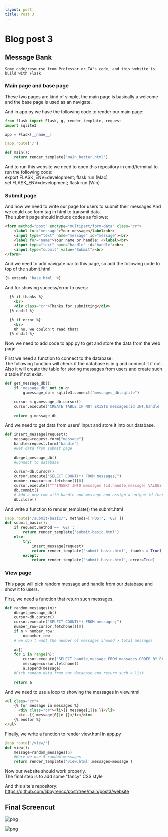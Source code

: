 ```yaml
---
layout: post
title: Post 3
---
```


# Blog post 3  
## Message Bank   
    Some code/resourse from Professor or TA's code, and this website is build with Flask

### Main page and base page  
These two pages are kind of simple, the main page is basically a welcome and the base page is used as an navigate.

And in app.py we have the following code to render our main page:


```python
from flask import Flask, g, render_template, request
import sqlite3

app = Flask(__name__)

@app.route('/')

def main():
    return render_template('main_better.html')
```

And to run this website we need to open this repository in cmd/terminal to run the following code:    
     export FLASK_ENV=development; flask run (Mac)    
     set FLASK_ENV=development; flask run (Win)

### Submit page    
And now we need to write our page for users to submit their messages.And we could use form tag in html to transmit data.   
The submit page should include codes as follows:


```html
<form method="post" enctype="multipart/form-data" class="cr">
    <label for="message">Your message</label><br>
    <input type="text" name="message" id="message"><br>
    <label for="name">Your name or handle: </label><br>
    <input type="text" name="handle" id="handle"><br>
    <input type="submit" value="Submit"><br>
</form>
```

And we need to add navigate bar to this page, so add the following code to top of the submit.html


```python
{% extends 'base.html' %}
```

And for showing success/error to users:


```html
  {% if thanks %}
    <br>
    <div class="cr">Thanks for submitting</div>
  {% endif %}

  {% if error %}
    <br>
    Oh no, we couldn't read that! 
  {% endif %}
```

Now we need to add code to app.py to get and store the data from the web page.  

   
   First we need a function to connect to the database:      
      The following function will check if the database is in g and connect it if not.  
      Also it will create the table for storing messages from users and create such a table if not exist.


```python
def get_message_db():
    if 'message_db' not in g:
        g.message_db = sqlite3.connect("messages_db.sqlite")

    cursor = g.message_db.cursor()
    cursor.execute("CREATE TABLE IF NOT EXISTS messages(id INT,handle TEXT,message TEXT);")
    
    return g.message_db
```

And we need to get data from users' input and store it into our database.


```python
def insert_message(request):
    message=request.form["message"]
    handle=request.form["handle"]
    #Get data from submit page
    
    db=get_message_db()
    #Connect to database
    
    cursor=db.cursor()
    cursor.execute("SELECT COUNT(*) FROM messages;")
    number_row=cursor.fetchone()[0]
    cursor.execute(f"""INSERT INTO messages (id,handle,message) VALUES ({number_row+1}, "{handle}", "{message}");""")
    db.commit()
    # Add a new row with handle and message and assign a unique id (here is number of row)
    db.close()
```

And write a function to render_template() the submit.html


```python
@app.route('/submit-basic/', methods=['POST', 'GET'])
def submit_basic():
    if request.method == 'GET':
        return render_template('submit-basic.html')
    else:
        try:
            insert_message(request)
            return render_template('submit-basic.html', thanks = True)
        except:
            return render_template('submit-basic.html', error=True)
```

### View page    
This page will pick random message and handle from our database and show it to users.    

First, we need a function that return such messages.


```python
def random_messages(n):
    db=get_message_db()
    cursor=db.cursor()
    cursor.execute("SELECT COUNT(*) FROM messages;")
    number_row=cursor.fetchone()[0]
    if n > number_row:
        n=number_row
    # we don't want the number of messages showed > total messages
    
    a=[]
    for i in range(n):
        cursor.execute("SELECT handle,message FROM messages ORDER BY RANDOM() LIMIT 1;")
        message=cursor.fetchone()
        a.append(message)
    #Pick random data from our database and return such a list
    
    return a
```

And we need to use a loop to showing the messages in view.html


```html
<ul class="cr">
    {% for message in messages %}
      <div class="cr"><li>{{ message[1]|e }}</li>
      <i>--{{ message[0]|e }}</i></div>
    {% endfor %}
</ul>
```

Finally, we write a function to render view.html in app.py


```python
@app.route('/view/')
def view():
    message=random_messages(5)
    #Here we use 5 random messages
    return render_template('view.html',messages=message )
```

Now our website should work properly.   
The final step is to add some "fancy" CSS style  

And this site's repository:
https://github.com/libbyrencc/post/tree/main/post3/website

## Final Screencut

![png](1.png)

![png](2.png)
